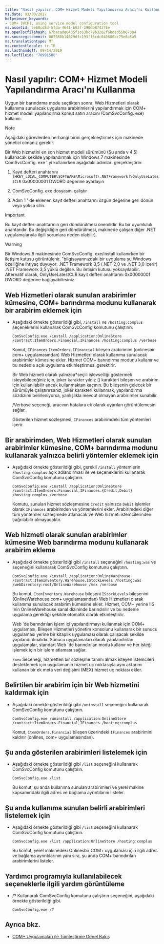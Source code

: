 ```yaml
---
title: "Nasıl yapılır: COM+ Hizmet Modeli Yapılandırma Aracı'nı Kullanma"
ms.date: 03/30/2017
helpviewer_keywords:
- COM+ [WCF], using service model configuration tool
ms.assetid: 7e68cd8d-5fda-4641-b92f-290db874376e
ms.openlocfilehash: 67bacade0435f1c63bc79b3282f6bded55b67304
ms.sourcegitcommit: 005980b14629dfc193ff6cdc040800bc75e0a5a5
ms.translationtype: MT
ms.contentlocale: tr-TR
ms.lasthandoff: 09/14/2019
ms.locfileid: "70991580"
---
```

# <a name="how-to-use-the-com-service-model-configuration-tool"></a>Nasıl yapılır: COM+ Hizmet Modeli Yapılandırma Aracı'nı Kullanma
Uygun bir barındırma modu seçtikten sonra, Web Hizmetleri olarak kullanıma sunulacak uygulama arabirimlerini yapılandırmak için COM+ hizmet modeli yapılandırma komut satırı aracını (ComSvcConfig. exe) kullanın.  
  
> [!NOTE]
> Aşağıdaki görevlerden herhangi birini gerçekleştirmek için makinede yönetici olmanız gerekir.  
  
 Bir Web hizmetini en son hizmet modeli sürümünü (Şu anda v 4.5) kullanacak şekilde yapılandırmak için Windows 7 makinesinde ComSvcConfig. exe ' yi kullanırken aşağıdaki adımları gerçekleştirin:  
  
1. Kayıt defteri anahtarını `[HKEY_LOCAL_COMPUTER\SOFTWARE\Microsoft\.NETFramework]\OnlyUseLatestCLR` 0x00000001 DWORD değerine ayarlayın  
  
2. ComSvcConfig. exe dosyasını çalıştır  
  
3. Adım 1 ' de eklenen kayıt defteri anahtarını özgün değerine geri dönün veya yoksa silin.  
  
> [!IMPORTANT]
> Bu kayıt defteri anahtarının geri döndürülmesi önemlidir. Bu bir uyumluluk anahtarıdır. Bu değişikliğin geri döndürülmesi, makinede çalışan diğer .NET uygulamalarıyla ilgili sorunlara neden olabilir).  
  
> [!WARNING]
> Bir Windows 8 makinesinde ComSvcConfig. exe/install kullanırken bir iletişim kutusu görüntülenir. "bilgisayarınızdaki bir uygulama şu Windows özelliğine ihtiyaç duyuyor: .NET Framework 3,5 (.NET 2,0 ve .NET 3,0 içerir) .NET Framework 3,5 yüklü değilse. Bu iletişim kutusu yoksayılabilir. Alternatif olarak, OnlyUseLatestCLR kayıt defteri anahtarını 0x00000001 DWORD değerine bağlayabilirsiniz.  
  
## <a name="to-add-an-interface-to-the-set-of-interfaces-exposed-as-web-services-using-the-com-hosting-mode"></a>Web Hizmetleri olarak sunulan arabirimler kümesine, COM+ barındırma modunu kullanarak bir arabirim eklemek için  
  
- Aşağıdaki örnekte gösterildiği gibi, `/install` ve `/hosting:complus` seçeneklerini kullanarak ComSvcConfig komutunu çalıştırın.  
  
    ```console  
    ComSvcConfig.exe /install /application:OnlineStore /contract:ItemOrders.Financial,IFinances /hosting:complus /verbose  
    ```  
  
     Komut, `IFinances` `ItemOrders.IFinancial` bileşen arabirimini (onlinesbir com+ uygulamasından) Web Hizmetleri olarak kullanıma sunulacak arabirimler kümesine ekler. Hizmet COM+ barındırma modunu kullanır ve bu nedenle açık uygulama etkinleştirmesi gerektirir.  
  
     Bir Web hizmeti olarak yalnızca\*seçili işlevselliği göstermek isteyebileceğiniz için, joker karakter yıldız () karakteri bileşen ve arabirim için kullanılabilir ancak kullanmaktan kaçının. Bu bileşenin gelecek bir sürümüyle çalıştırırsanız, joker karakteri kullanmak, yapılandırma sözdizimi belirleniyorsa, yanlışlıkla mevcut olmayan arabirimler sunabilir.  
  
     /Verbose seçeneği, aracının hatalara ek olarak uyarıları görüntülemesini sağlar.  
  
     Gösterilen hizmet sözleşmesi, `IFinances` arabirimdeki tüm yöntemleri içerir.  
  
## <a name="to-add-only-specific-methods-from-an-interface-to-the-set-of-interfaces-exposed-as-web-services-using-the-com-hosting-mode"></a>Bir arabirimden, Web Hizmetleri olarak sunulan arabirimler kümesine, COM+ barındırma modunu kullanarak yalnızca belirli yöntemler eklemek için  
  
- Aşağıdaki örnekte gösterildiği gibi, gerekli `/install` yöntemlerin `/hosting:complus` açık adlandırması ile ve seçeneklerini kullanarak ComSvcConfig komutunu çalıştırın.  
  
    ```console  
    ComSvcConfig.exe /install /application:OnlineStore /contract:ItemOrders.Financial,IFinances.{Credit,Debit} /hosting:complus /verbose  
    ```  
  
     Komutu, sunulan hizmet sözleşmesine `Credit` yalnızca `Debit` işlemler olarak `IFinances` arabirimden ve yöntemlerini ekler. Arabirimdeki diğer tüm yöntemler sözleşmede atlanacak ve Web hizmeti istemcilerinden çağrılabilir olmayacaktır.  
  
## <a name="to-add-an-interface-to-the-set-of-interfaces-exposed-as-web-services-using-the-web-hosting-mode"></a>Web hizmeti olarak sunulan arabirimler kümesine Web barındırma modunu kullanarak arabirim ekleme  
  
- Aşağıdaki örnekte gösterildiği gibi `/install` seçeneğini `/hosting:was` ve seçeneğini kullanarak ComSvcConfig komutunu çalıştırın.  
  
    ```console  
    ComSvcConfig.exe /install /application:OnlineWarehouse /contract:ItemInventory.Warehouse,IStockLevels /hosting:was /webDirectory:root/OnlineWarehouse /mex /verbose  
    ```  
  
     Bu komut, `ItemInventory.Warehouse` bileşeni `IStockLevels` bileşenini (OnlineWarehouse com+ uygulamasından) Web Hizmetleri olarak kullanıma sunulacak arabirim kümesine ekler. Hizmet, COM+ yerine IIS 'nin OnlineWarehouse sanal dizininde barındırılır ve bu nedenle uygulama gerektiği şekilde otomatik olarak etkinleştirilir.  
  
     Web 'de barındırılan işlem içi yapılandırmayı kullanmak için COM+ uygulaması, Bileşen Hizmetleri yönetim konsolunu kullanarak bir sunucu uygulaması yerine bir kitaplık uygulaması olarak çalışacak şekilde yapılandırılmalıdır. Sunucu uygulamaları olarak yapılandırılan uygulamalar, standart Web 'de barındırılan modu kullanır ve her isteği işlemek için bir işlem atlaması sağlar.  
  
     `/mex` Seçeneği, hizmetten bir sözleşme tanımı almak isteyen istemcileri desteklemek için uygulamanın hizmet uç noktasıyla aynı aktarımı kullanan bir ek meta veri değişimi (MEX) hizmet uç noktası ekler.  
  
## <a name="to-remove-a-web-service-for-a-specified-interface"></a>Belirtilen bir arabirim için bir Web hizmetini kaldırmak için  
  
- Aşağıdaki örnekte gösterildiği gibi `/uninstall` seçeneğini kullanarak ComSvcConfig komutunu çalıştırın.  
  
    ```console  
    ComSvcConfig.exe /uninstall /application:OnlineStore /contract:ItemOrders.Financial,IFinances /hosting:complus  
    ```  
  
     Komut, `ItemOrders.Financial` bileşen üzerindeki `IFinances` arabirimini kaldırır (onlines, com+ uygulamasından).  
  
## <a name="to-list-currently-exposed-interfaces"></a>Şu anda gösterilen arabirimleri listelemek için  
  
- Aşağıdaki örnekte gösterildiği gibi `/list` seçeneğini kullanarak ComSvcConfig komutunu çalıştırın.  
  
    ```console  
    ComSvcConfig.exe /list  
    ```  
  
     Bu komut, şu anda kullanıma sunulan arabirimleri ve yerel makine kapsamındaki ilgili adres ve bağlama ayrıntılarını listeler.  
  
## <a name="to-list-specific-currently-exposed-interfaces"></a>Şu anda kullanıma sunulan belirli arabirimleri listelemek için  
  
- Aşağıdaki örnekte gösterildiği gibi `/list` seçeneğini kullanarak ComSvcConfig komutunu çalıştırın.  
  
    ```console  
    ComSvcConfig.exe /list /application:OnlineStore /hosting:complus  
    ```  
  
     Bu komut, yerel makinedeki Onlinesbir COM+ uygulaması için ilgili adres ve bağlama ayrıntılarının yanı sıra, şu anda COM+ barındırılan arabirimlerini listeler.  
  
## <a name="to-display-help-on-the-options-that-can-be-used-with-the-utility"></a>Yardımcı programıyla kullanılabilecek seçeneklerle ilgili yardım görüntüleme  
  
- /? Kullanarak ComSvcConfig komutunu çalıştırın seçeneğini, aşağıdaki örnekte gösterildiği gibi.  
  
    ```console  
    ComSvcConfig.exe /?  
    ```  
  
## <a name="see-also"></a>Ayrıca bkz.

- [COM+ Uygulamaları ile Tümleştirme Genel Bakış](../../../../docs/framework/wcf/feature-details/integrating-with-com-plus-applications-overview.md)
